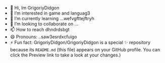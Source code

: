 - 👋 Hi, Im GrigoriyDidgon
- 👀 I’m interested in game and languag3
- 🌱 I’m currently learning ...wefvgfttejftryh
- 💞️ I’m looking to collaborate on ...
- 📫 How to reach dhndrdsbgt
- 😄 Pronouns: ..saw3esrdxcfuigo
- ⚡ Fun fact:
GrigoriyDidgon/GrigoriyDidgon is a special ✨ repository because its `README.md` (this file) appears on your GitHub profile.
You can click the Preview link to take a look at your changes.)
